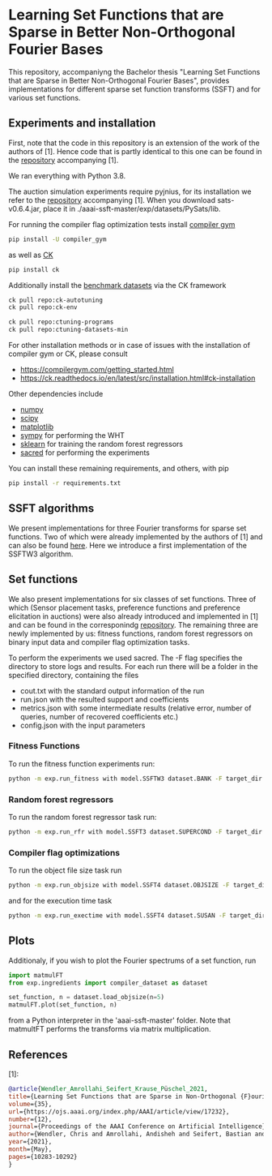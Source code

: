 # Learning Set Functions that are Sparse in Better Non-Orthogonal Fourier Bases


This repository, accompaniyng the Bachelor thesis "Learning Set Functions that are Sparse in Better Non-Orthogonal Fourier Bases", provides implementations for different sparse set function transforms (SSFT) and for various set functions.

## Experiments and installation

First, note that the code in this repository is an extension of the work of the authors of \[1\]. Hence code that is partly identical to this one can be found in the [repository](https://github.com/chrislybaer/aaai-ssft) accompanying \[1\].

We ran everything with Python 3.8.

The auction simulation experiments require pyjnius, for its installation we refer to the [repository](https://github.com/chrislybaer/aaai-ssft) accompanying \[1\].
When you download sats-v0.6.4.jar, place it in ./aaai-ssft-master/exp/datasets/PySats/lib.

For running the compiler flag optimization tests install [compiler gym](https://compilergym.com/index.html)
```bash
pip install -U compiler_gym
```
as well as [CK](https://ck.readthedocs.io/en/latest/index.html)
```bash
pip install ck
```
Additionally install the [benchmark datasets](https://github.com/ctuning/ctuning-programs) via the CK framework
```bash
ck pull repo:ck-autotuning
ck pull repo:ck-env

ck pull repo:ctuning-programs
ck pull repo:ctuning-datasets-min
```

For other installation methods or in case of issues with the installation of compiler gym or CK, please consult
* https://compilergym.com/getting_started.html 
* https://ck.readthedocs.io/en/latest/src/installation.html#ck-installation

Other dependencies include
* [numpy](https://numpy.org/)
* [scipy](https://scipy.org/)
* [matplotlib](https://matplotlib.org/)
* [sympy](https://www.sympy.org/en/index.html) for performing the WHT
* [sklearn](https://scikit-learn.org/stable/) for training the random forest regressors
* [sacred](https://sacred.readthedocs.io/en/stable/index.html) for performing the experiments

You can install these remaining requirements, and others, with pip

```bash
pip install -r requirements.txt
```

## SSFT algorithms

We present implementations for three Fourier transforms for sparse set functions. Two of which were already implemented by the authors of [1] and can also be found [here](https://github.com/chrislybaer/aaai-ssft). Here we introduce a first implementation of the SSFTW3 algorithm.


## Set functions 

We also present implementations for six classes of set functions. Three of which (Sensor placement tasks, preference functions and preference elicitation in auctions) were also already introduced and implemented in [1] and can be found in the corresponindg [repository](https://github.com/chrislybaer/aaai-ssft). The remaining three are newly implemented by us: fitness functions, random forest regressors on binary input data and compiler flag optimization tasks. 

To perform the experiments we used sacred. The -F flag specifies the directory to store logs and results. For each run there will be a folder in the specified directory, containing the files 
* cout.txt with the standard output information of the run 
* run.json with the resulted support and coefficients
* metrics.json with some intermediate results (relative error, number of queries, number of recovered coefficients etc.)
* config.json with the input parameters


### Fitness Functions 

To run the fitness function experiments run:

```bash
python -m exp.run_fitness with model.SSFTW3 dataset.BANK -F target_dir 
```

### Random forest regressors

To run the random forest regressor task run:

```bash
python -m exp.run_rfr with model.SSFT3 dataset.SUPERCOND -F target_dir 
```

### Compiler flag optimizations

To run the object file size task run

```bash
python -m exp.run_objsize with model.SSFT4 dataset.OBJSIZE -F target_dir 
```
and for the execution time task

```bash
python -m exp.run_exectime with model.SSFT4 dataset.SUSAN -F target_dir 
```

## Plots

Additionaly, if you wish to plot the Fourier spectrums of a set function, run

```py
import matmulFT
from exp.ingredients import compiler_dataset as dataset

set_function, n = dataset.load_objsize(n=5)
matmulFT.plot(set_function, n)

```
from a Python interpreter in the 'aaai-ssft-master' folder.
Note that matmultFT performs the transforms via matrix multiplication. 


## References
\[1\]: 
```bibtex
@article{Wendler_Amrollahi_Seifert_Krause_Püschel_2021, 
title={Learning Set Functions that are Sparse in Non-Orthogonal {F}ourier Bases}, 
volume={35}, 
url={https://ojs.aaai.org/index.php/AAAI/article/view/17232}, 
number={12}, 
journal={Proceedings of the AAAI Conference on Artificial Intelligence}, 
author={Wendler, Chris and Amrollahi, Andisheh and Seifert, Bastian and Krause, Andreas and P{\"u}schel, Markus}, 
year={2021}, 
month={May}, 
pages={10283-10292}
}
```
